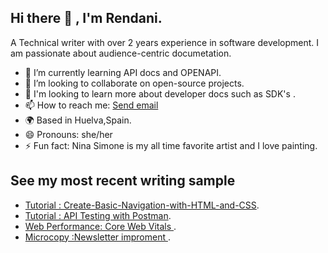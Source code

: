 ## Hi there 👋 , I'm Rendani.

A Technical writer with over 2 years experience in software development. I am passionate about audience-centric documetation.

- 🔭 I’m currently learning API docs and OPENAPI.
- 👯 I’m looking to collaborate on open-source projects.
- 🌱 I'm looking to learn more about developer docs such as SDK's . 
- 📫 How to reach me: <a href="mailto:rluvhengo@gmail.com">Send email</a>
- 🌍 Based in Huelva,Spain.
- 😄 Pronouns: she/her
- ⚡ Fun fact: Nina Simone is my all time favorite artist and I love painting.

## See my most recent writing sample  

- <a href="https://github.com/Renda02/Tutorial-Create-simple-navigation-with-HTML-and-CSS">Tutorial : Create-Basic-Navigation-with-HTML-and-CSS</a>.
- <a href="https://github.com/Renda02/Tutorial-API-Testing-with-Postman">Tutorial : API Testing with Postman</a>.
- <a href="https://github.com/Renda02/Web-Perfomance-Core-Web-Vitals">Web Performance: Core Web Vitals </a>.
- <a href="https://github.com/Renda02/Newsletter-Improvement-">Microcopy :Newsletter improment </a>.

<!--
**Renda02/Renda02** is a ✨ _special_ ✨ repository because its `README.md` (this file) appears on your GitHub profile.

Here are some ideas to get you started:

- 🔭 I’m currently working on ...
- 🌱 I’m currently learning ...
- 👯 I’m looking to collaborate on ...
- 🤔 I’m looking for help with ...
- 💬 Ask me about ...
- 📫 How to reach me: ...
- 😄 Pronouns: ...
- ⚡ Fun fact: ...
-->
